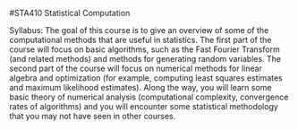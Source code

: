#STA410 Statistical Computation 

Syllabus: The goal of this course is to give an overview of some of the computational methods that are useful in statistics. The first part of the course will focus on basic
algorithms, such as the Fast Fourier Transform (and related methods) and methods for generating random variables. The second part of the course will focus on numerical methods for
linear algebra and optimization (for example, computing least squares estimates and maximum likelihood estimates). Along the way, you will learn some basic theory of numerical
analysis (computational complexity, convergence rates of algorithms) and you will encounter
some statistical methodology that you may not have seen in other courses.
